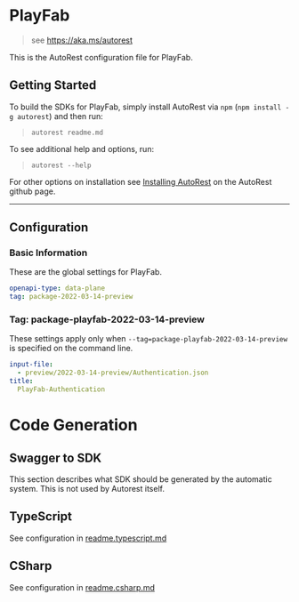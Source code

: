 # PlayFab

> see https://aka.ms/autorest

This is the AutoRest configuration file for PlayFab.

## Getting Started

To build the SDKs for PlayFab, simply install AutoRest via `npm` (`npm install -g autorest`) and then run:

> `autorest readme.md`

To see additional help and options, run:

> `autorest --help`

For other options on installation see [Installing AutoRest](https://aka.ms/autorest/install) on the AutoRest github page.

---

## Configuration

### Basic Information

These are the global settings for PlayFab.

```yaml
openapi-type: data-plane
tag: package-2022-03-14-preview
```

### Tag: package-playfab-2022-03-14-preview

These settings apply only when `--tag=package-playfab-2022-03-14-preview` is specified on the command line.

```yaml $(tag) == 'package-playfab-2022-03-14-preview'
input-file:
  - preview/2022-03-14-preview/Authentication.json
title:
  PlayFab-Authentication
```

# Code Generation

## Swagger to SDK

This section describes what SDK should be generated by the automatic system.
This is not used by Autorest itself.

## TypeScript

See configuration in [readme.typescript.md](./readme.typescript.md)

## CSharp

See configuration in [readme.csharp.md](./readme.csharp.md)